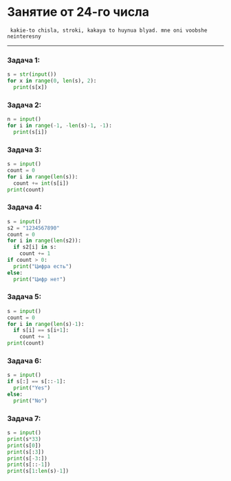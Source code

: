# Занятие от 24-го числа 

` kakie-to chisla, stroki, kakaya to huynua blyad. mne oni voobshe neinteresny`

---

### Задача 1:

```python
s = str(input())
for x in range(0, len(s), 2):
  print(s[x])
```

### Задача 2:

```python
n = input()
for i in range(-1, -len(s)-1, -1):
  print(s[i])
```

### Задача 3:

```python
s = input()
count = 0
for i in range(len(s)):
  count += int(s[i])
print(count)
```

### Задача 4:

```python
s = input()
s2 = "1234567890"
count = 0
for i in range(len(s2)):
  if s2[i] in s:
    count += 1
if count > 0:
  print("Цифра есть")
else:
  print("Цифр нет")
```

### Задача 5:

```python
s = input()
count = 0
for i in range(len(s)-1):
  if s[i] == s[i+1]:
    count += 1
print(count)
```

### Задача 6:

```python
s = input()
if s[:] == s[::-1]:
  print("Yes")
else:
  print("No")
```

### Задача 7:

```python
s = input()
print(s*33)
print(s[0])
print(s[:3])
print(s[-3:])
print(s[::-1])
print(s[1:len(s)-1])
```
